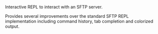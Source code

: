 Interactive REPL to interact with an SFTP server.

Provides several improvements over the standard SFTP REPL implementation including
command history, tab completion and colorized output.